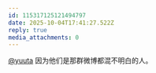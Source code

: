 ```yaml
---
id: 115317125121494797
date: 2025-10-04T17:41:27.522Z
reply: true
media_attachments: 0
---
```


<p><span class="h-card" translate="no"><a href="https://mastodon.yuuta.moe/@yuuta" class="u-url mention" rel="nofollow noopener" target="_blank">@<span>yuuta</span></a></span> 因为他们是那群微博都混不明白的人。</p>
